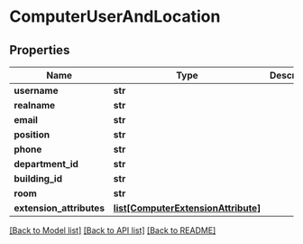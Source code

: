 # ComputerUserAndLocation

## Properties
Name | Type | Description | Notes
------------ | ------------- | ------------- | -------------
**username** | **str** |  | [optional] 
**realname** | **str** |  | [optional] 
**email** | **str** |  | [optional] 
**position** | **str** |  | [optional] 
**phone** | **str** |  | [optional] 
**department_id** | **str** |  | [optional] 
**building_id** | **str** |  | [optional] 
**room** | **str** |  | [optional] 
**extension_attributes** | [**list[ComputerExtensionAttribute]**](ComputerExtensionAttribute.md) |  | [optional] 

[[Back to Model list]](../README.md#documentation-for-models) [[Back to API list]](../README.md#documentation-for-api-endpoints) [[Back to README]](../README.md)


